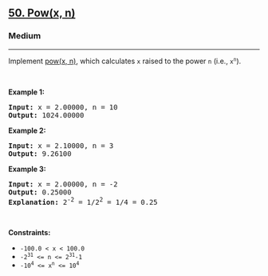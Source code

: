 <h2><a href="https://leetcode.com/problems/powx-n/">50. Pow(x, n)</a></h2><h3>Medium</h3><hr><div><p>Implement <a href="http://www.cplusplus.com/reference/valarray/pow/" target="_blank">pow(x, n)</a>, which calculates <code>x</code> raised to the power <code>n</code> (i.e., <code>x<sup style="">n</sup></code>).</p>

<p>&nbsp;</p>
<p><strong>Example 1:</strong></p>

<pre><strong>Input:</strong> x = 2.00000, n = 10
<strong>Output:</strong> 1024.00000
</pre>

<p><strong>Example 2:</strong></p>

<pre><strong>Input:</strong> x = 2.10000, n = 3
<strong>Output:</strong> 9.26100
</pre>

<p><strong>Example 3:</strong></p>

<pre><strong>Input:</strong> x = 2.00000, n = -2
<strong>Output:</strong> 0.25000
<strong>Explanation:</strong> 2<sup style="">-2</sup> = 1/2<sup style="">2</sup> = 1/4 = 0.25
</pre>

<p>&nbsp;</p>
<p><strong>Constraints:</strong></p>

<ul data-read-aloud-multi-block="true">
	<li><code>-100.0 &lt; x &lt; 100.0</code></li>
	<li><code>-2<sup style="">31</sup> &lt;= n &lt;= 2<sup style="">31</sup>-1</code></li>
	<li><code>-10<sup style="">4</sup> &lt;= x<sup style="">n</sup> &lt;= 10<sup style="">4</sup></code></li>
</ul>
</div>